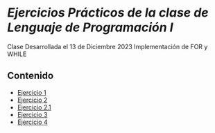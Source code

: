 # *Ejercicios Prácticos de la clase de Lenguaje de Programación I*

Clase Desarrollada el 13 de Diciembre 2023
Implementación de FOR y WHILE

## Contenido

- [Ejercicio 1](Ejercicio1.java)   
- [Ejercicio 2](Ejercicio2.java)
- [Ejercicio 2.1](Ejercicio21.Java)
- [Ejercicio 3](Ejercicio3.java)
- [Ejercicio 4](Ejercicio4.java)
